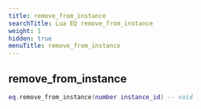 ```yaml
---
title: remove_from_instance
searchTitle: Lua EQ remove_from_instance
weight: 1
hidden: true
menuTitle: remove_from_instance
---
```

## remove_from_instance
```lua
eq.remove_from_instance(number instance_id) -- void
```